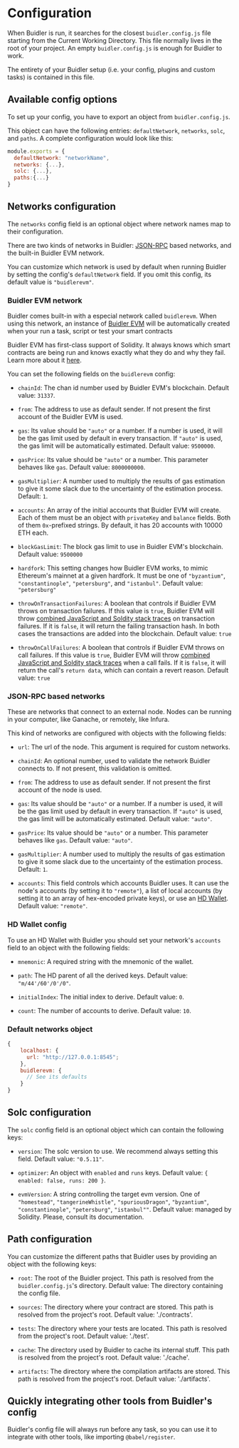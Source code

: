 # Configuration

When Buidler is run, it searches for the closest `buidler.config.js` file starting
from the Current Working Directory. This file normally lives in the root of your project. An empty `buidler.config.js` is enough for Buidler to work.

The entirety of your Buidler setup (i.e. your config, plugins and custom tasks) is contained in this file.

## Available config options

To set up your config, you have to export an object from `buidler.config.js`.

This object can have the following entries: `defaultNetwork`, `networks`, `solc`, and `paths`. A complete configuration would look like this:

```js
module.exports = {
  defaultNetwork: "networkName",
  networks: {...},
  solc: {...},
  paths:{...}
}
```

## Networks configuration

The `networks` config field is an optional object where network names map to their configuration.

There are two kinds of networks in Buidler: [JSON-RPC](https://github.com/ethereum/wiki/wiki/JSON-RPC) based networks, 
and the built-in Buidler EVM network.

You can customize which network is used by default when running Buidler by setting the config's `defaultNetwork` field. If you omit this config, its default value is `"buidlerevm"`.

### Buidler EVM network

Buidler comes built-in with a especial network called `buidlerevm`. When using this network,
an instance of [Buidler EVM](../buidler-evm) will be automatically created when your run a task, script or test your smart contracts

Buidler EVM has first-class support of Solidity. It always knows which
smart contracts are being run and knows exactly what they do and why
they fail. Learn more about it [here](../buidler-evm).

You can set the following fields on the `buidlerevm` config:

- `chainId`: The chan id number used by Buidler EVM's blockchain. Default value: `31337`.

- `from`: The address to use as default sender. If not present the first account of the Buidler EVM is used.

- `gas`: Its value should be `"auto"` or a number. If a number is used, it will be the gas limit used by default in every transaction. If `"auto"` is used, the gas limit will be automatically estimated. Default value: `9500000`.

- `gasPrice`: Its value should be `"auto"` or a number. This parameter behaves like `gas`. Default value: `8000000000`.

- `gasMultiplier`: A number used to multiply the results of gas estimation to give it some slack due to the uncertainty of the estimation process. Default: `1`.

- `accounts`: An array of the initial accounts that Buidler EVM will create. Each of them must be an object with `privateKey` and `balance` fields. Both of them `0x`-prefixed strings. By default, it has 20 accounts with 10000 ETH each.

- `blockGasLimit`: The block gas limit to use in Buidler EVM's blockchain. Default value: `9500000`

- `hardfork`: This setting changes how Buidler EVM works, to mimic Ethereum's mainnet at a given hardfork. It must be one of `"byzantium"`, `"constantinople"`, `"petersburg"`, and `"istanbul"`. Default value: `"petersburg"`
 
- `throwOnTransactionFailures`: A boolean that controls if Buidler EVM throws on transaction failures. 
If this value is `true`, Buidler EVM will throw [combined JavaScript and Soldity stack traces](../buidler-evm/README.md#solidity-stack-traces)
on transaction failures. If it is `false`, it will return the failing transaction hash. In both cases 
the transactions are added into the blockchain. Default value: `true`
  
- `throwOnCallFailures`: A boolean that controls if Buidler EVM throws on call failures. 
If this value is `true`, Buidler EVM will throw [combined JavaScript and Soldity stack traces](../buidler-evm/README.md#solidity-stack-traces)
when a call fails. If it is `false`, it will return the call's `return data`, which can contain
a revert reason. Default value: `true`

### JSON-RPC based networks

These are networks that connect to an external node. Nodes can be running in your computer, like Ganache, or remotely, 
like Infura. 

This kind of networks are configured with objects with the following fields:

- `url`: The url of the node. This argument is required for custom networks.

- `chainId`: An optional number, used to validate the network Buidler connects to. If not present, this validation is omitted.

- `from`: The address to use as default sender. If not present the first account of the node is used.

- `gas`: Its value should be `"auto"` or a number. If a number is used, it will be the gas limit used by default in every transaction. If `"auto"` is used, the gas limit will be automatically estimated. Default value: `"auto"`.

- `gasPrice`: Its value should be `"auto"` or a number. This parameter behaves like `gas`. Default value: `"auto"`.

- `gasMultiplier`: A number used to multiply the results of gas estimation to give it some slack due to the uncertainty of the estimation process. Default: `1`.

- `accounts`: This field controls which accounts Buidler uses. It can use the node's accounts (by setting it to `"remote"`), a list of local accounts (by setting it to an array of hex-encoded private keys), or use an [HD Wallet](#hd-wallet-config). Default value: `"remote"`.


### HD Wallet config

To use an HD Wallet with Buidler you should set your network's `accounts` field to an object with the following fields:

- `mnemonic`: A required string with the mnemonic of the wallet.

- `path`: The HD parent of all the derived keys. Default value: `"m/44'/60'/0'/0"`.

- `initialIndex`: The initial index to derive. Default value: `0`.

- `count`: The number of accounts to derive. Default value: `10`.


### Default networks object

```js
{
    localhost: {
      url: "http://127.0.0.1:8545";
    },
    buidlerevm: {
      // See its defaults
    }
}
```

## Solc configuration

The `solc` config field is an optional object which can contain the following keys:

- `version`: The solc version to use. We recommend always setting this field. Default value: `"0.5.11"`.

- `optimizer`: An object with `enabled` and `runs` keys. Default value: `{ enabled: false, runs: 200 }`.

- `evmVersion`: A string controlling the target evm version. One of `"homestead"`, `"tangerineWhistle"`, `"spuriousDragon"`, `"byzantium"`, `"constantinople"`, `"petersburg"`, `"istanbul""`. Default value: managed by Solidity. Please, consult its documentation.

## Path configuration

You can customize the different paths that Buidler uses by providing an object with the following keys:

- `root`: The root of the Buidler project. This path is resolved from the `buidler.config.js`'s directory. Default value: The directory containing the config file.
- `sources`: The directory where your contract are stored. This path is resolved from the project's root. Default value: './contracts'.
- `tests`: The directory where your tests are located. This path is resolved from the project's root. Default value: './test'.

- `cache`: The directory used by Buidler to cache its internal stuff. This path is resolved from the project's root. Default value: './cache'.
- `artifacts`: The directory where the compilation artifacts are stored. This path is resolved from the project's root. Default value: './artifacts'.

## Quickly integrating other tools from Buidler's config

Buidler's config file will always run before any task, so you can use it to integrate with other tools, like importing `@babel/register`.
